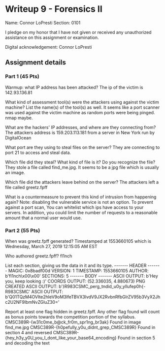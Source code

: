 # Writeup 9 - Forensics II

Name: Connor LoPresti
Section: 0101

I pledge on my honor that I have not given or received any unauthorized assistance on this assignment or examination.

Digital acknowledgement: Connor LoPresti


## Assignment details

### Part 1 (45 Pts)
Warmup: what IP address has been attacked?
The ip of the victim is 142.93.136.81

What kind of assessment tool(s) were the attackers using against the victim machine? List the name(s) of the tool(s) as well.
It seems like a port scanner was used against the victim machine as random ports were being pinged. nmap maybe. 

What are the hackers' IP addresses, and where are they connecting from?
The attackers address is 159.203.113.181 from a server in New York run by DigitalOcean

What port are they using to steal files on the server?
They are connecting to port 21 to access and steal data.

Which file did they steal? What kind of file is it? Do you recognize the file?
They stole a file called find_me.jpg. It seems to be a jpg file which is usually an image.

Which file did the attackers leave behind on the server?
The attackers left a file called greetz.fpff

What is a countermeasure to prevent this kind of intrusion from happening again? Note: disabling the vulnerable service is not an option.
To prevent against a port scan, You can whitelist which ips have access to your servers. In addition, you could limit the number of requests to a reasonable amount that a normal user would use. 

### Part 2 (55 Pts)

When was greetz.fpff generated?
Timestamped at 1553660105 which is Wednesday, March 27, 2019 12:15:05 AM EST

Who authored greetz.fpff?
fl1nch

List each section, giving us the data in it and its type.
------- HEADER -------
MAGIC: 0x8badf00d
VERSION: 1
TIMESTAMP: 1553660105
AUTHOR: b'fl1nch\x00\x00'
SECTIONS: 5
-------  BODY  -------
ASCII OUTPUT: b'Hey you, keep looking :)'
COORDS OUTPUT: (52.336035, 4.880673)
PNG CREATED
ASCII OUTPUT: b'}R983CSMC_perg_tndid_u0y_yllufep0h{-R983CSMC'
ASCII OUTPUT: b'Q01TQzM4OVIte2hleV9oM3lfeTBVX3lvdV9JX2RvbnRfbGlrZV95b3VyX2Jhc2U2NF9lbmNvZGluZ30='

Report at least one flag hidden in greetz.fpff. Any other flag found will count as bonus points towards the competition portion of the syllabus.
CMSC389R-{w31c0me_b@ck_fr0m_spr1ng_br3ak} Found in image find_me.jpg
CMSC389R-{h0pefully_y0u_didnt_grep_CMSC389R} Found in section 4 and reversed
CMSC389R-{hey_h3y_y0U_you_I_dont_like_your_base64_encoding} Found in section 5 and decoding the text

